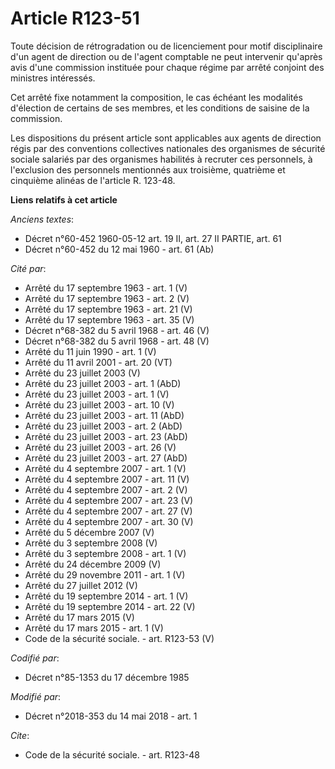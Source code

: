 # Article R123-51

Toute décision de rétrogradation ou de licenciement pour motif disciplinaire d'un agent de direction ou de l'agent comptable
ne peut intervenir qu'après avis d'une commission instituée pour chaque régime par arrêté conjoint des ministres intéressés.

Cet arrêté fixe notamment la composition, le cas échéant les modalités d'élection de certains de ses membres, et les
conditions de saisine de la commission.

Les dispositions du présent article sont applicables aux agents de direction régis par des conventions collectives nationales
des organismes de sécurité sociale salariés par des organismes habilités à recruter ces personnels, à l'exclusion des
personnels mentionnés aux troisième, quatrième et cinquième alinéas de l'article R. 123-48.

**Liens relatifs à cet article**

_Anciens textes_:

  - Décret n°60-452 1960-05-12 art. 19 II, art. 27 II PARTIE, art. 61
  - Décret n°60-452 du 12 mai 1960 - art. 61 (Ab)

_Cité par_:

  - Arrêté du 17 septembre 1963 - art. 1 (V)
  - Arrêté du 17 septembre 1963 - art. 2 (V)
  - Arrêté du 17 septembre 1963 - art. 21 (V)
  - Arrêté du 17 septembre 1963 - art. 35 (V)
  - Décret n°68-382 du 5 avril 1968 - art. 46 (V)
  - Décret n°68-382 du 5 avril 1968 - art. 48 (V)
  - Arrêté du 11 juin 1990 - art. 1 (V)
  - Arrêté du 11 avril 2001 - art. 20 (VT)
  - Arrêté du 23 juillet 2003 (V)
  - Arrêté du 23 juillet 2003 - art. 1 (AbD)
  - Arrêté du 23 juillet 2003 - art. 1 (V)
  - Arrêté du 23 juillet 2003 - art. 10 (V)
  - Arrêté du 23 juillet 2003 - art. 11 (AbD)
  - Arrêté du 23 juillet 2003 - art. 2 (AbD)
  - Arrêté du 23 juillet 2003 - art. 23 (AbD)
  - Arrêté du 23 juillet 2003 - art. 26 (V)
  - Arrêté du 23 juillet 2003 - art. 27 (AbD)
  - Arrêté du 4 septembre 2007 - art. 1 (V)
  - Arrêté du 4 septembre 2007 - art. 11 (V)
  - Arrêté du 4 septembre 2007 - art. 2 (V)
  - Arrêté du 4 septembre 2007 - art. 23 (V)
  - Arrêté du 4 septembre 2007 - art. 27 (V)
  - Arrêté du 4 septembre 2007 - art. 30 (V)
  - Arrêté du 5 décembre 2007 (V)
  - Arrêté du 3 septembre 2008 (V)
  - Arrêté du 3 septembre 2008 - art. 1 (V)
  - Arrêté du 24 décembre 2009 (V)
  - Arrêté du 29 novembre 2011 - art. 1 (V)
  - Arrêté du 27 juillet 2012 (V)
  - Arrêté du 19 septembre 2014 - art. 1 (V)
  - Arrêté du 19 septembre 2014 - art. 22 (V)
  - Arrêté du 17 mars 2015 (V)
  - Arrêté du 17 mars 2015 - art. 1 (V)
  - Code de la sécurité sociale. - art. R123-53 (V)

_Codifié par_:

  - Décret n°85-1353 du 17 décembre 1985

_Modifié par_:

  - Décret n°2018-353 du 14 mai 2018 - art. 1

_Cite_:

  - Code de la sécurité sociale. - art. R123-48

